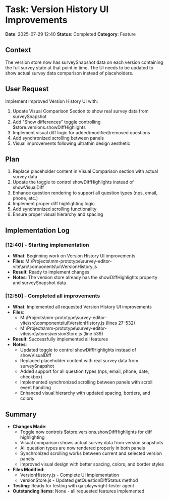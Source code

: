 # Task: Version History UI Improvements
**Date**: 2025-07-29 12:40
**Status**: Completed
**Category**: Feature

## Context
The version store now has surveySnapshot data on each version containing the full survey state at that point in time. The UI needs to be updated to show actual survey data comparison instead of placeholders.

## User Request
Implement improved Version History UI with:
1. Update Visual Comparison Section to show real survey data from surveySnapshot
2. Add "Show differences" toggle controlling $store.versions.showDiffHighlights
3. Implement visual diff logic for added/modified/removed questions
4. Add synchronized scrolling between panels
5. Visual improvements following ultrathin design aesthetic

## Plan
1. Replace placeholder content in Visual Comparison section with actual survey data
2. Update the toggle to control showDiffHighlights instead of showVisualDiff
3. Enhance question rendering to support all question types (nps, email, phone, etc.)
4. Implement proper diff highlighting logic
5. Add synchronized scrolling functionality
6. Ensure proper visual hierarchy and spacing

## Implementation Log
### [12:40] - Starting implementation
- **What**: Beginning work on Version History UI improvements
- **Files**: M:\Projects\mm-prototype\survey-editor-vite\src\components\ui\VersionHistory.js
- **Result**: Ready to implement changes
- **Notes**: The version store already has the showDiffHighlights property and surveySnapshot data

### [12:50] - Completed all improvements
- **What**: Implemented all requested Version History UI improvements
- **Files**: 
  - M:\Projects\mm-prototype\survey-editor-vite\src\components\ui\VersionHistory.js (lines 27-532)
  - M:\Projects\mm-prototype\survey-editor-vite\src\stores\versionStore.js (line 539)
- **Result**: Successfully implemented all features
- **Notes**: 
  - Updated toggle to control showDiffHighlights instead of showVisualDiff
  - Replaced placeholder content with real survey data from surveySnapshot
  - Added support for all question types (nps, email, phone, date, checkbox)
  - Implemented synchronized scrolling between panels with scroll event handling
  - Enhanced visual hierarchy with updated spacing, borders, and colors

## Summary
- **Changes Made**: 
  - Toggle now controls $store.versions.showDiffHighlights for diff highlighting
  - Visual comparison shows actual survey data from version snapshots
  - All question types are now rendered properly in both panels
  - Synchronized scrolling works between current and selected version panels
  - Improved visual design with better spacing, colors, and border styles
- **Files Modified**: 
  - VersionHistory.js - Complete UI implementation
  - versionStore.js - Updated getQuestionDiffStatus method
- **Testing**: Ready for testing with qa-playwright-tester agent
- **Outstanding Items**: None - all requested features implemented